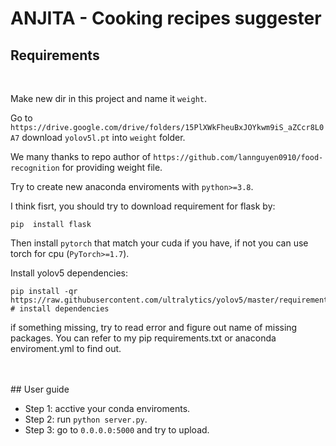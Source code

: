 # ANJITA - Cooking recipes suggester

## Requirements
<br/>

Make new dir in this project and name it `weight`.

Go to `https://drive.google.com/drive/folders/15PlXWkFheuBxJOYkwm9iS_aZCcr8L0A7` download `yolov5l.pt` into `weight` folder.

We many thanks to repo author of `https://github.com/lannguyen0910/food-recognition` for providing weight file.

Try to create new anaconda enviroments with ```python>=3.8```.

I think fisrt, you should try to download requirement for flask by:

```shell
pip  install flask
```

Then install `pytorch` that match your cuda if you have, if not you can use torch for cpu (`PyTorch>=1.7`).

Install yolov5 dependencies: 

```shell 
pip install -qr https://raw.githubusercontent.com/ultralytics/yolov5/master/requirements.txt  # install dependencies
```

if something missing, try to read error and figure out name of missing packages. You can refer to my pip requirements.txt or anaconda enviroment.yml to find out.

<br/>
<br/>
## User guide
<br/>

- Step 1: acctive your conda enviroments.
- Step 2: run `python server.py`.
- Step 3: go to `0.0.0.0:5000` and try to upload.